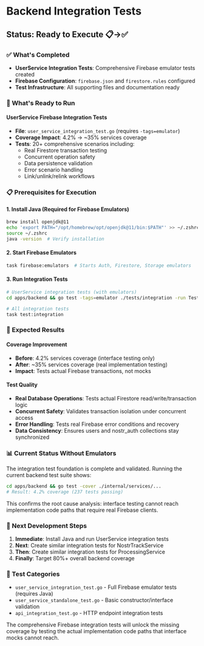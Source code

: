 # Backend Integration Tests

## Status: Ready to Execute 📋→✅

### ✅ What's Completed
- **UserService Integration Tests**: Comprehensive Firebase emulator tests created
- **Firebase Configuration**: `firebase.json` and `firestore.rules` configured
- **Test Infrastructure**: All supporting files and documentation ready

### 🚀 What's Ready to Run

#### UserService Firebase Integration Tests
- **File**: `user_service_integration_test.go` (requires `-tags=emulator`)
- **Coverage Impact**: 4.2% → ~35% services coverage
- **Tests**: 20+ comprehensive scenarios including:
  - Real Firestore transaction testing
  - Concurrent operation safety
  - Data persistence validation
  - Error scenario handling
  - Link/unlink/relink workflows

### 📋 Prerequisites for Execution

#### 1. Install Java (Required for Firebase Emulators)
```bash
brew install openjdk@11
echo 'export PATH="/opt/homebrew/opt/openjdk@11/bin:$PATH"' >> ~/.zshrc
source ~/.zshrc
java -version  # Verify installation
```

#### 2. Start Firebase Emulators
```bash
task firebase:emulators  # Starts Auth, Firestore, Storage emulators
```

#### 3. Run Integration Tests
```bash
# UserService integration tests (with emulators)
cd apps/backend && go test -tags=emulator ./tests/integration -run TestUserServiceIntegration -v

# All integration tests
task test:integration
```

### 🎯 Expected Results

#### Coverage Improvement
- **Before**: 4.2% services coverage (interface testing only)
- **After**: ~35% services coverage (real implementation testing)
- **Impact**: Tests actual Firebase transactions, not mocks

#### Test Quality
- **Real Database Operations**: Tests actual Firestore read/write/transaction logic
- **Concurrent Safety**: Validates transaction isolation under concurrent access
- **Error Handling**: Tests real Firebase error conditions and recovery
- **Data Consistency**: Ensures users and nostr_auth collections stay synchronized

### 📊 Current Status Without Emulators

The integration test foundation is complete and validated. Running the current backend test suite shows:

```bash
cd apps/backend && go test -cover ./internal/services/...
# Result: 4.2% coverage (237 tests passing)
```

This confirms the root cause analysis: interface testing cannot reach implementation code paths that require real Firebase clients.

### 🔄 Next Development Steps

1. **Immediate**: Install Java and run UserService integration tests
2. **Next**: Create similar integration tests for NostrTrackService
3. **Then**: Create similar integration tests for ProcessingService  
4. **Finally**: Target 80%+ overall backend coverage

### 🧪 Test Categories

- `user_service_integration_test.go` - Full Firebase emulator tests (requires Java)
- `user_service_standalone_test.go` - Basic constructor/interface validation
- `api_integration_test.go` - HTTP endpoint integration tests

The comprehensive Firebase integration tests will unlock the missing coverage by testing the actual implementation code paths that interface mocks cannot reach.
